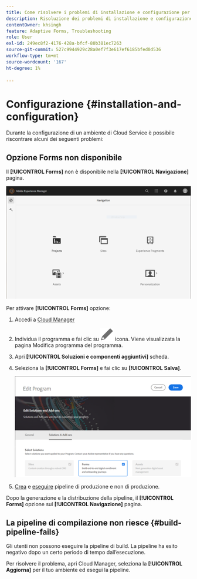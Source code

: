 ```yaml
---
title: Come risolvere i problemi di installazione e configurazione per l’ambiente AEM Forms as a Cloud Service?
description: Risoluzione dei problemi di installazione e configurazione dell’ambiente AEM Forms as a Cloud Service.
contentOwner: khsingh
feature: Adaptive Forms, Troubleshooting
role: User
exl-id: 249ec8f2-4176-428a-bfcf-80b381ec7263
source-git-commit: 527c9944929c28a0ef7f3e617ef6185bfed0d536
workflow-type: tm+mt
source-wordcount: '167'
ht-degree: 1%

---
```


# Configurazione {#installation-and-configuration}

Durante la configurazione di un ambiente di Cloud Service è possibile riscontrare alcuni dei seguenti problemi:

## Opzione Forms non disponibile

Il **[!UICONTROL Forms]** non è disponibile nella **[!UICONTROL Navigazione]** pagina.

![Opzione Forms non disponibile](assets/installation-configuration-forms-option-unavailable-troubleshooting.png)

Per attivare **[!UICONTROL Forms]** opzione:

1. Accedi a [Cloud Manager](https://experience.adobe.com/)
1. Individua il programma e fai clic su ![Opzione Forms non disponibile](assets/Smock_Edit_18_N.svg) icona. Viene visualizzata la pagina Modifica programma del programma.
1. Apri **[!UICONTROL Soluzioni e componenti aggiuntivi]** scheda.
1. Seleziona la **[!UICONTROL Forms]** e fai clic su **[!UICONTROL Salva]**.

   ![Seleziona l’opzione Forms](assets/installation-configuration-select-forms-option.png)
1. [Crea](https://experienceleague.adobe.com/docs/experience-manager-cloud-manager/using/how-to-use/configuring-pipeline.html?lang=en#how-to-use) e [eseguire](https://experienceleague.adobe.com/docs/experience-manager-cloud-manager/using/how-to-use/deploying-code.html?lang=it) pipeline di produzione e non di produzione.

Dopo la generazione e la distribuzione della pipeline, il **[!UICONTROL Forms]** opzione sul **[!UICONTROL Navigazione]** pagina.

<!--  
## Environment creation fails {#environment-creation-fails}

Users are unable to create an [!DNL AEM Forms] as a Cloud Service environment. The environment creation fails after running for some time.

A missing profile can lead to environment creation failure. Check that the profile exists in Admin Console. If the profile does not exist, perform the following steps to create the profile:

1. Log in to [Admin Console](https://adminconsole.adobe.com/). Use Adobe ID of administrator provisioned to use Automated Forms Conversion Service to login. Do not any other ID or Federated ID to login.
1. Click the **[!UICONTROL Automated Forms Conversion Service]** option.
1. Click **[!UICONTROL New Profile]** in the Products tab.
1. Specify Name, Display Name, and Description for the profile. Click **[!UICONTROL Done]**. A profile is created.

If the profile exists and issues still persist, contact Adobe Support. -->

## La pipeline di compilazione non riesce {#build-pipeline-fails}

Gli utenti non possono eseguire la pipeline di build. La pipeline ha esito negativo dopo un certo periodo di tempo dall’esecuzione.

Per risolvere il problema, apri Cloud Manager, seleziona la **[!UICONTROL Aggiorna]** per il tuo ambiente ed esegui la pipeline.
